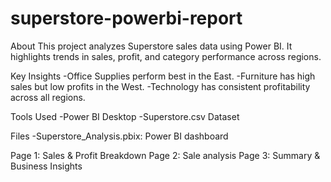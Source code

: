 # superstore-powerbi-report
   About
This project analyzes Superstore sales data using Power BI. It highlights trends in sales, profit, and category performance across regions.

   Key Insights
-Office Supplies perform best in the East.
-Furniture has high sales but low profits in the West.
-Technology has consistent profitability across all regions.

   Tools Used
-Power BI Desktop
-Superstore.csv Dataset

   Files
-Superstore_Analysis.pbix: Power BI dashboard

Page 1: Sales & Profit Breakdown
Page 2: Sale analysis
Page 3: Summary & Business Insights
